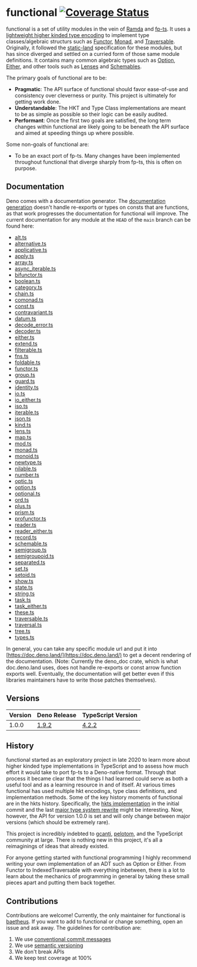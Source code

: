# functional [![Coverage Status](https://coveralls.io/repos/github/baetheus/fun/badge.svg?branch=main)](https://coveralls.io/github/baetheus/fun?branch=main)

functional is a set of utility modules in the vein of
[Ramda](https://ramdajs.com/) and [fp-ts](https://gcanti.github.io/fp-ts/). It
uses a
[lightweight higher kinded type encoding](https://github.com/baetheus/fun/blob/main/kind.ts)
to implement type classes/algebraic structurs such as
[Functor](https://github.com/baetheus/fun/blob/main/functor.ts),
[Monad](https://github.com/baetheus/fun/blob/main/monad.ts), and
[Traversable](https://github.com/baetheus/fun/blob/main/traversable.ts).
Originally, it followed the
[static-land](https://github.com/fantasyland/static-land/blob/master/docs/spec.md)
specification for these modules, but has since diverged and settled on a curried
form of those same module definitions. It contains many common algebraic types
such as [Option](https://github.com/baetheus/fun/blob/main/option.ts),
[Either](https://github.com/baetheus/fun/blob/main/either.ts), and other tools
such as [Lenses](https://github.com/baetheus/fun/blob/main/lens.ts) and
[Schemables](https://github.com/baetheus/fun/blob/main/schemable.ts).

The primary goals of functional are to be:

- **Pragmatic**: The API surface of functional should favor ease-of-use and
  consistency over cleverness or purity. This project is ultimately for getting
  work done.
- **Understandable**: The HKT and Type Class implementations are meant to be as
  simple as possible so their logic can be easily audited.
- **Performant**: Once the first two goals are satisfied, the long term changes
  within functional are likely going to be beneath the API surface and aimed at
  speeding things up where possible.

Some non-goals of functional are:

- To be an exact port of fp-ts. Many changes have been implemented throughout
  functional that diverge sharply from fp-ts, this is often on purpose.

## Documentation

Deno comes with a documentation generator. The
[documentation generation](https://github.com/denoland/deno_doc) doesn't handle
re-exports or types on consts that are functions, as that work progresses the
documentation for functional will improve. The current documentation for any
module at the `HEAD` of the `main` branch can be found here:

- [alt.ts](https://doc.deno.land/https://raw.githubusercontent.com/baetheus/fun/main/alt.ts)
- [alternative.ts](https://doc.deno.land/https://raw.githubusercontent.com/baetheus/fun/main/alternative.ts)
- [applicative.ts](https://doc.deno.land/https://raw.githubusercontent.com/baetheus/fun/main/applicative.ts)
- [apply.ts](https://doc.deno.land/https://raw.githubusercontent.com/baetheus/fun/main/apply.ts)
- [array.ts](https://doc.deno.land/https://raw.githubusercontent.com/baetheus/fun/main/array.ts)
- [async_iterable.ts](https://doc.deno.land/https://raw.githubusercontent.com/baetheus/fun/main/async_iterable.ts)
- [bifunctor.ts](https://doc.deno.land/https://raw.githubusercontent.com/baetheus/fun/main/bifunctor.ts)
- [boolean.ts](https://doc.deno.land/https://raw.githubusercontent.com/baetheus/fun/main/boolean.ts)
- [category.ts](https://doc.deno.land/https://raw.githubusercontent.com/baetheus/fun/main/category.ts)
- [chain.ts](https://doc.deno.land/https://raw.githubusercontent.com/baetheus/fun/main/chain.ts)
- [comonad.ts](https://doc.deno.land/https://raw.githubusercontent.com/baetheus/fun/main/comonad.ts)
- [const.ts](https://doc.deno.land/https://raw.githubusercontent.com/baetheus/fun/main/const.ts)
- [contravariant.ts](https://doc.deno.land/https://raw.githubusercontent.com/baetheus/fun/main/contravariant.ts)
- [datum.ts](https://doc.deno.land/https://raw.githubusercontent.com/baetheus/fun/main/datum.ts)
- [decode_error.ts](https://doc.deno.land/https://raw.githubusercontent.com/baetheus/fun/main/decode_error.ts)
- [decoder.ts](https://doc.deno.land/https://raw.githubusercontent.com/baetheus/fun/main/decoder.ts)
- [either.ts](https://doc.deno.land/https://raw.githubusercontent.com/baetheus/fun/main/either.ts)
- [extend.ts](https://doc.deno.land/https://raw.githubusercontent.com/baetheus/fun/main/extend.ts)
- [filterable.ts](https://doc.deno.land/https://raw.githubusercontent.com/baetheus/fun/main/filterable.ts)
- [fns.ts](https://doc.deno.land/https://raw.githubusercontent.com/baetheus/fun/main/fns.ts)
- [foldable.ts](https://doc.deno.land/https://raw.githubusercontent.com/baetheus/fun/main/foldable.ts)
- [functor.ts](https://doc.deno.land/https://raw.githubusercontent.com/baetheus/fun/main/functor.ts)
- [group.ts](https://doc.deno.land/https://raw.githubusercontent.com/baetheus/fun/main/group.ts)
- [guard.ts](https://doc.deno.land/https://raw.githubusercontent.com/baetheus/fun/main/guard.ts)
- [identity.ts](https://doc.deno.land/https://raw.githubusercontent.com/baetheus/fun/main/identity.ts)
- [io.ts](https://doc.deno.land/https://raw.githubusercontent.com/baetheus/fun/main/io.ts)
- [io_either.ts](https://doc.deno.land/https://raw.githubusercontent.com/baetheus/fun/main/io_either.ts)
- [iso.ts](https://doc.deno.land/https://raw.githubusercontent.com/baetheus/fun/main/iso.ts)
- [iterable.ts](https://doc.deno.land/https://raw.githubusercontent.com/baetheus/fun/main/iterable.ts)
- [json.ts](https://doc.deno.land/https://raw.githubusercontent.com/baetheus/fun/main/json.ts)
- [kind.ts](https://doc.deno.land/https://raw.githubusercontent.com/baetheus/fun/main/kind.ts)
- [lens.ts](https://doc.deno.land/https://raw.githubusercontent.com/baetheus/fun/main/lens.ts)
- [map.ts](https://doc.deno.land/https://raw.githubusercontent.com/baetheus/fun/main/map.ts)
- [mod.ts](https://doc.deno.land/https://raw.githubusercontent.com/baetheus/fun/main/mod.ts)
- [monad.ts](https://doc.deno.land/https://raw.githubusercontent.com/baetheus/fun/main/monad.ts)
- [monoid.ts](https://doc.deno.land/https://raw.githubusercontent.com/baetheus/fun/main/monoid.ts)
- [newtype.ts](https://doc.deno.land/https://raw.githubusercontent.com/baetheus/fun/main/newtype.ts)
- [nilable.ts](https://doc.deno.land/https://raw.githubusercontent.com/baetheus/fun/main/nilable.ts)
- [number.ts](https://doc.deno.land/https://raw.githubusercontent.com/baetheus/fun/main/number.ts)
- [optic.ts](https://doc.deno.land/https://raw.githubusercontent.com/baetheus/fun/main/optic.ts)
- [option.ts](https://doc.deno.land/https://raw.githubusercontent.com/baetheus/fun/main/option.ts)
- [optional.ts](https://doc.deno.land/https://raw.githubusercontent.com/baetheus/fun/main/optional.ts)
- [ord.ts](https://doc.deno.land/https://raw.githubusercontent.com/baetheus/fun/main/ord.ts)
- [plus.ts](https://doc.deno.land/https://raw.githubusercontent.com/baetheus/fun/main/plus.ts)
- [prism.ts](https://doc.deno.land/https://raw.githubusercontent.com/baetheus/fun/main/prism.ts)
- [profunctor.ts](https://doc.deno.land/https://raw.githubusercontent.com/baetheus/fun/main/profunctor.ts)
- [reader.ts](https://doc.deno.land/https://raw.githubusercontent.com/baetheus/fun/main/reader.ts)
- [reader_either.ts](https://doc.deno.land/https://raw.githubusercontent.com/baetheus/fun/main/reader_either.ts)
- [record.ts](https://doc.deno.land/https://raw.githubusercontent.com/baetheus/fun/main/record.ts)
- [schemable.ts](https://doc.deno.land/https://raw.githubusercontent.com/baetheus/fun/main/schemable.ts)
- [semigroup.ts](https://doc.deno.land/https://raw.githubusercontent.com/baetheus/fun/main/semigroup.ts)
- [semigroupoid.ts](https://doc.deno.land/https://raw.githubusercontent.com/baetheus/fun/main/semigroupoid.ts)
- [separated.ts](https://doc.deno.land/https://raw.githubusercontent.com/baetheus/fun/main/separated.ts)
- [set.ts](https://doc.deno.land/https://raw.githubusercontent.com/baetheus/fun/main/set.ts)
- [setoid.ts](https://doc.deno.land/https://raw.githubusercontent.com/baetheus/fun/main/setoid.ts)
- [show.ts](https://doc.deno.land/https://raw.githubusercontent.com/baetheus/fun/main/show.ts)
- [state.ts](https://doc.deno.land/https://raw.githubusercontent.com/baetheus/fun/main/state.ts)
- [string.ts](https://doc.deno.land/https://raw.githubusercontent.com/baetheus/fun/main/string.ts)
- [task.ts](https://doc.deno.land/https://raw.githubusercontent.com/baetheus/fun/main/task.ts)
- [task_either.ts](https://doc.deno.land/https://raw.githubusercontent.com/baetheus/fun/main/task_either.ts)
- [these.ts](https://doc.deno.land/https://raw.githubusercontent.com/baetheus/fun/main/these.ts)
- [traversable.ts](https://doc.deno.land/https://raw.githubusercontent.com/baetheus/fun/main/traversable.ts)
- [traversal.ts](https://doc.deno.land/https://raw.githubusercontent.com/baetheus/fun/main/traversal.ts)
- [tree.ts](https://doc.deno.land/https://raw.githubusercontent.com/baetheus/fun/main/tree.ts)
- [types.ts](https://doc.deno.land/https://raw.githubusercontent.com/baetheus/fun/main/types.ts)

In general, you can take any specific module url and put it into
[https://doc.deno.land/](https://doc.deno.land/) to get a decent rendering of
the documentation. (Note: Currently the deno_doc crate, which is what
doc.deno.land uses, does not handle re-exports or const arrow function exports
well. Eventually, the documentation will get better even if this libraries
maintainers have to write those patches themselves).

## Versions

| Version | Deno Release                                                  | TypeScript Version                                                   |
| ------- | ------------------------------------------------------------- | -------------------------------------------------------------------- |
| 1.0.0   | [1.9.2](https://github.com/denoland/deno/releases/tag/v1.9.2) | [4.2.2](https://github.com/microsoft/TypeScript/releases/tag/v4.2.2) |

## History

functional started as an exploratory project in late 2020 to learn more about
higher kinded type implementations in TypeScript and to assess how much effort
it would take to port fp-ts to a Deno-native format. Through that process it
became clear that the things I had learned could serve as both a useful tool and
as a learning resource in and of itself. At various times functional has used
multiple hkt encodings, type class definitions, and implementation methods. Some
of the key history moments of functional are in the hkts history. Specifically,
the
[hkts implementation](https://github.com/nullpub/hkts/commit/684e3e56c2d6ae7313fc70c2f35a942c8abad8d8)
in the initial commit and the last
[major type system rewrite](https://github.com/nullpub/hkts/tree/32ddaa0ddde4d437807a66e914c7854867ed847d)
might be interesting. Now, however, the API for version 1.0.0 is set and will
only change between major versions (which should be extremely rare).

This project is incredibly indebted to [gcanti](https://github.com/gcanti),
[pelotom](https://github.com/pelotom), and the TypeScript community at large.
There is nothing new in this project, it's all a reimaginings of ideas that
already existed.

For anyone getting started with functional programming I highly recommend
writing your own implementation of an ADT such as Option or Either. From Functor
to IndexedTraversable with everything inbetween, there is a lot to learn about
the mechanics of programming in general by taking these small pieces apart and
putting them back together.

## Contributions

Contributions are welcome! Currently, the only maintainer for functional is
[baetheus](https://github.com/baetheus). If you want to add to functional or
change something, open an issue and ask away. The guidelines for contribution
are:

1. We use
   [conventional commit messages](https://www.conventionalcommits.org/en/v1.0.0/)
2. We use [semantic versioning](https://semver.org/)
3. We don't break APIs
4. We keep test coverage at 100%
